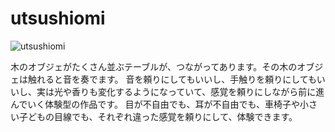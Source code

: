 # utsushiomi

![utsushiomi](https://mathrax.com/wp-content/uploads/2020/03/8505029-1-2.jpg,"うつしおみ”)

木のオブジェがたくさん並ぶテーブルが、つながってあります。その木のオブジェは触れると音を奏でます。
音を頼りにしてもいいし、手触りを頼りにしてもいいし、実は光や香りも変化するようになっていて、感覚を頼りにしながら前に進んでいく体験型の作品です。
目が不自由でも、耳が不自由でも、車椅子や小さい子どもの目線でも、それぞれ違った感覚を頼りにして、体験できます。
